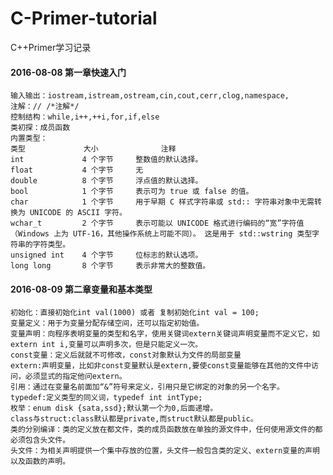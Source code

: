 # C-Primer-tutorial
C++Primer学习记录

#### 2016-08-08 第一章快速入门

    输入输出：iostream,istream,ostream,cin,cout,cerr,clog,namespace,
    注解：// /*注解*/
    控制结构：while,i++,++i,for,if,else
    类初探：成员函数
    内置类型：
    类型             大小              注释
    int             4 个字节     整数值的默认选择。
    float           4 个字节     无
    double          8 个字节     浮点值的默认选择。
    bool            1 个字节     表示可为 true 或 false 的值。
    char            1 个字节     用于早期 C 样式字符串或 std:: 字符串对象中无需转换为 UNICODE 的 ASCII 字符。
    wchar_t         2 个字节     表示可能以 UNICODE 格式进行编码的“宽”字符值（Windows 上为 UTF-16，其他操作系统上可能不同）。 这是用于 std::wstring 类型字符串的字符类型。
    unsigned int    4 个字节     位标志的默认选项。
    long long       8 个字节     表示非常大的整数值。


#### 2016-08-09 第二章变量和基本类型

    初始化：直接初始化int val(1000) 或者 复制初始化int val = 100;
    变量定义：用于为变量分配存储空间，还可以指定初始值。
    变量声明：向程序表明变量的类型和名字，使用关键词extern关键词声明变量而不定义它，如extern int i,变量可以声明多次，但是只能定义一次。
    const变量：定义后就就不可修改，const对象默认为文件的局部变量
    extern:声明变量，比如非const变量默认是extern,要使const变量能够在其他的文件中访问，必须显式的指定他问extern。
    引用：通过在变量名前面加“&”符号来定义，引用只是它绑定的对象的另一个名字。
    typedef:定义类型的同义词，typedef int intType;
    枚举：enum disk {sata,ssd};默认第一个为0,后面递增。
    class与struct:class默认都是private,而struct默认都是public。
    类的分别编译：类的定义放在都文件，类的成员函数放在单独的源文件中，任何使用源文件的都必须包含头文件。
    头文件：为相关声明提供一个集中存放的位置，头文件一般包含类的定义、extern变量的声明以及函数的声明。


